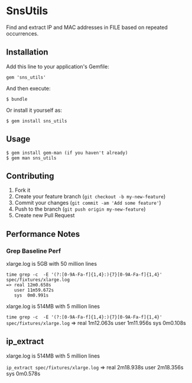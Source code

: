 # SnsUtils

Find and extract IP and MAC addresses in FILE based on repeated occurrences.

## Installation

Add this line to your application's Gemfile:

    gem 'sns_utils'

And then execute:

    $ bundle

Or install it yourself as:

    $ gem install sns_utils

## Usage
    $ gem install gem-man (if you haven't already)
    $ gem man sns_utils

## Contributing

1. Fork it
2. Create your feature branch (`git checkout -b my-new-feature`)
3. Commit your changes (`git commit -am 'Add some feature'`)
4. Push to the branch (`git push origin my-new-feature`)
5. Create new Pull Request


## Performance Notes

### Grep Baseline Perf

xlarge.log is 5GB with 50 million lines

    time grep -c  -E '(?:[0-9A-Fa-f]{1,4}:){7}[0-9A-Fa-f]{1,4}' spec/fixtures/xlarge.log
    => real 12m0.658s
       user 11m59.672s
       sys  0m0.991s


xlarge.log is 514MB with 5 million lines

`time grep -c  -E '(?:[0-9A-Fa-f]{1,4}:){7}[0-9A-Fa-f]{1,4}' spec/fixtures/xlarge.log`
=> real 1m12.063s
   user 1m11.956s
   sys  0m0.108s

## ip_extract

xlarge.log is 514MB with 5 million lines

`ip_extract spec/fixtures/xlarge.log`
=> real 2m18.938s
   user 2m18.356s
   sys  0m0.578s


